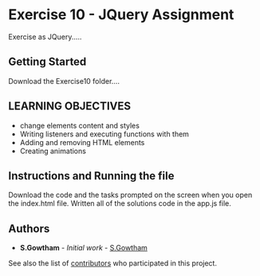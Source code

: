 # Exercise 10 -  JQuery Assignment

Exercise as JQuery.....

## Getting Started
Download the Exercise10 folder....

## LEARNING OBJECTIVES
* change elements content and styles
* Writing listeners and executing functions with them
* Adding and removing HTML elements
* Creating animations

## Instructions and Running the file

Download the code and the tasks prompted on the screen when you open the index.html file. Written all of the solutions code in the app.js file.


## Authors

* **S.Gowtham** - *Initial work* - [S.Gowtham](https://github.com/zalym/gittutorial/tree/gowtham/exercise10)

See also the list of [contributors](https://github.com/zalym/gittutorial/branches) who participated in this project.
